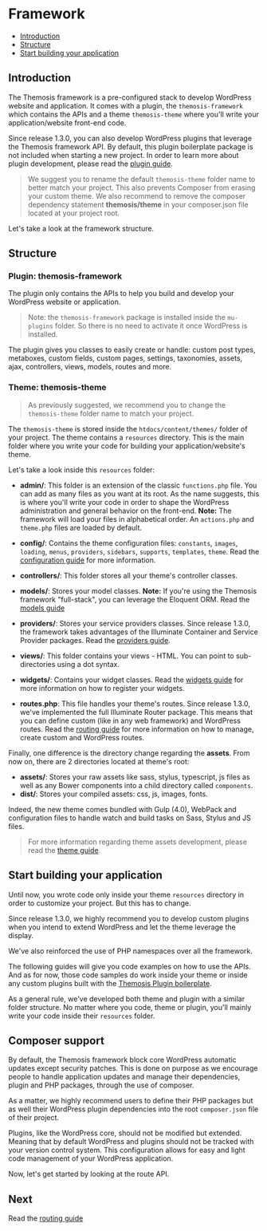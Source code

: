 Framework
=========

- [Introduction](#introduction)
- [Structure](#structure)
- [Start building your application](#start-building-your-application)

Introduction
------------

The Themosis framework is a pre-configured stack to develop WordPress website and application. It comes with a plugin, the `themosis-framework` which contains the APIs and a theme `themosis-theme` where you'll write your application/website  front-end code.

Since release 1.3.0, you can also develop WordPress plugins that leverage the Themosis framework API. By default, this plugin boilerplate package is not included when starting a new project. In order to learn more about plugin development, please read the [plugin guide]({{url}}/plugin).

> We suggest you to rename the default `themosis-theme` folder name to better match your project. This also prevents Composer from erasing your custom theme. We also recommend to remove the composer dependency statement **themosis/theme** in your composer.json file located at your project root.

Let's take a look at the framework structure.

Structure
---------

### Plugin: themosis-framework

The plugin only contains the APIs to help you build and develop your WordPress website or application.

> Note: the `themosis-framework` package is installed inside the `mu-plugins` folder. So there is no need to activate it once WordPress is installed.

The plugin gives you classes to easily create or handle: custom post types, metaboxes, custom fields, custom pages, settings, taxonomies, assets, ajax, controllers, views, models, routes and more.

### Theme: themosis-theme

> As previously suggested, we recommend you to change the `themosis-theme` folder name to match your project.

The `themosis-theme` is stored inside the `htdocs/content/themes/` folder of your project. The theme contains a `resources` directory. This is the main folder where you write your code for building your application/website's theme.

Let's take a look inside this `resources` folder:

- **admin/**: This folder is an extension of the classic `functions.php` file. You can add as many files as you want at its root. As the name suggests, this is where you'll write your code in order to shape the WordPress administration and general behavior on the front-end. **Note:** The framework will load your files in alphabetical order. An `actions.php` and `theme.php` files are loaded by default.

- **config/**: Contains the theme configuration files: `constants`, `images`, `loading`, `menus`, `providers`, `sidebars`, `supports`, `templates`, `theme`. Read the [configuration guide]({{url}}/configuration) for more information.

- **controllers/**: This folder stores all your theme's controller classes.

- **models/**: Stores your model classes. **Note:** If you're using the Themosis framework "full-stack", you can leverage the Eloquent ORM. Read the [models guide]({{url}}/models)

- **providers/**: Stores your service providers classes. Since release 1.3.0, the framework takes advantages of the Illuminate Container and Service Provider packages. Read the [providers guide]({{url}}/providers).

- **views/**: This folder contains your views - HTML. You can point to sub-directories using a dot syntax.

- **widgets/**: Contains your widget classes. Read the [widgets guide]({{url}}/widgets) for more information on how to register your widgets.

- **routes.php**: This file handles your theme's routes. Since release 1.3.0, we've implemented the full Illuminate Router package. This means that you can define custom (like in any web framework) and WordPress routes. Read the [routing guide]({{url}}/routing) for more information on how to manage, create custom and WordPress routes.

Finally, one difference is the directory change regarding the **assets**. From now on, there are 2 directories located at theme's root:

- **assets/**: Stores your raw assets like sass, stylus, typescript, js files as well as any Bower components into a child directory called `components`.
- **dist/**: Stores your compiled assets: css, js, images, fonts.

Indeed, the new theme comes bundled with Gulp (4.0), WebPack and configuration files to handle watch and build tasks on Sass, Stylus and JS files.

> For more information regarding theme assets development, please read the [theme guide]({{url}}/theme).

Start building your application
-------------------------------

Until now, you wrote code only inside your theme `resources` directory in order to customize your project. But this has to change.

Since release 1.3.0, we highly recommend you to develop custom plugins when you intend to extend WordPress and let the theme leverage the display.

We've also reinforced the use of PHP namespaces over all the framework.

The following guides will give you code examples on how to use the APIs. And as for now, those code samples do work inside your theme or inside any custom plugins built with the [Themosis Plugin boilerplate]({{url}}/plugin).

As a general rule, we've developed both theme and plugin with a similar folder structure. No matter where you code, theme or plugin, you'll mainly write your code inside their `resources` folder.

Composer support
----------------

By default, the Themosis framework block core WordPress automatic updates except security patches. This is done on purpose as we encourage people to handle application updates and manage their dependencies, plugin and PHP packages, through the use of composer.

As a matter, we highly recommend users to define their PHP packages but as well their WordPress plugin dependencies into the root `composer.json` file of their project.

Plugins, like the WordPress core, should not be modified but extended. Meaning that by default WordPress and plugins should not be tracked with your version control system. This configuration allows for easy and light code management of your WordPress application.

Now, let's get started by looking at the route API.

Next
----
Read the [routing guide]({{url}}/routing)
